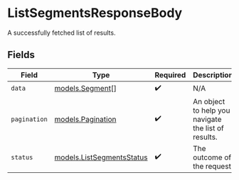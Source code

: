 # ListSegmentsResponseBody

A successfully fetched list of results.


## Fields

| Field                                                                      | Type                                                                       | Required                                                                   | Description                                                                | Example                                                                    |
| -------------------------------------------------------------------------- | -------------------------------------------------------------------------- | -------------------------------------------------------------------------- | -------------------------------------------------------------------------- | -------------------------------------------------------------------------- |
| `data`                                                                     | [models.Segment](../../models/shared/segment.md)[]                         | :heavy_check_mark:                                                         | N/A                                                                        |                                                                            |
| `pagination`                                                               | [models.Pagination](../../models/shared/pagination.md)                     | :heavy_check_mark:                                                         | An object to help you navigate the list of results.                        |                                                                            |
| `status`                                                                   | [models.ListSegmentsStatus](../../models/operations/listsegmentsstatus.md) | :heavy_check_mark:                                                         | The outcome of the request                                                 | success                                                                    |